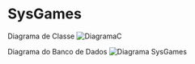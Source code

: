 # SysGames
Diagrama de Classe
![DiagramaC](https://user-images.githubusercontent.com/78927594/112691450-1a0b0f80-8e5c-11eb-9431-1be8b1484866.png)

Diagrama do Banco de Dados
![Diagrama SysGames](https://user-images.githubusercontent.com/78927594/112691507-2e4f0c80-8e5c-11eb-9951-bfd93dc5eb3b.png)


